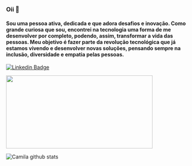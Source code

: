 ### Oii 👋 

#### Sou uma pessoa ativa, dedicada e que adora desafios e inovação. Como grande curiosa que sou, encontrei na tecnologia uma forma de me desenvolver por completo, podendo, assim, transformar a vida das pessoas. Meu objetivo é fazer parte da revolução tecnológica que já estamos vivendo e desenvolver novas soluções, pensando sempre na inclusão, diversidade e empatia pelas pessoas.


[![Linkedin Badge](https://img.shields.io/badge/-LinkedIn-blue?style=flat&logo=Linkedin&logoColor=white&link=https://www.linkedin.com/in/camila-das-merces)](https://www.linkedin.com/in/camila-das-merces)


<img src="https://github-readme-stats.vercel.app/api/top-langs/?username=camilamerces&layout=compact" width="400" height="200">
<p>
  
 ![Camila github stats](https://github-readme-stats.vercel.app/api?username=camilamerces&show_icons=true&theme=buefy)
